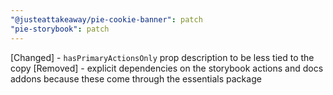 ```yaml
---
"@justeattakeaway/pie-cookie-banner": patch
"pie-storybook": patch
---
```


[Changed] - `hasPrimaryActionsOnly` prop description to be less tied to the copy
[Removed] - explicit dependencies on the storybook actions and docs addons because these come through the essentials package
